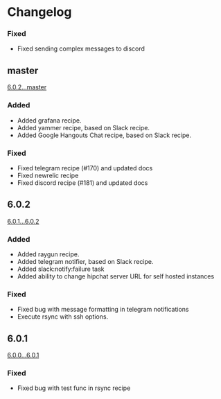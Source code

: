 # Changelog

### Fixed
- Fixed sending complex messages to discord

## master
[6.0.2...master](https://github.com/deployphp/recipes/compare/6.0.2...master)

### Added
- Added grafana recipe.
- Added yammer recipe, based on Slack recipe.
- Added Google Hangouts Chat recipe, based on Slack recipe.

### Fixed

- Fixed telegram recipe (#170) and updated docs
- Fixed newrelic recipe
- Fixed discord recipe (#181) and updated docs

## 6.0.2
[6.0.1...6.0.2](https://github.com/deployphp/recipes/compare/6.0.1...6.0.2)

### Added
- Added raygun recipe.
- Added telegram notifier, based on Slack recipe.
- Added slack:notify:failure task
- Added ability to change hipchat server URL for self hosted instances

### Fixed
- Fixed bug with message formatting in telegram notifications
- Execute rsync with ssh options.

## 6.0.1
[6.0.0...6.0.1](https://github.com/deployphp/recipes/compare/6.0.0...6.0.1)

### Fixed

- Fixed bug with test func in rsync recipe
